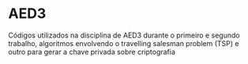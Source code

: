 # AED3
Códigos utilizados na disciplina de AED3 durante o primeiro e segundo trabalho, algoritmos envolvendo o travelling salesman problem (TSP) e outro para gerar a chave privada sobre criptografia
